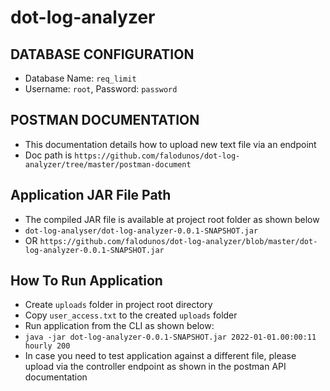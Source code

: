 # dot-log-analyzer

## DATABASE CONFIGURATION
- Database Name: `req_limit`
- Username: `root`, Password: `password`

## POSTMAN DOCUMENTATION
- This documentation details how to upload new text file via an endpoint
- Doc path is `https://github.com/falodunos/dot-log-analyzer/tree/master/postman-document`

## Application JAR File Path
- The compiled JAR file is available at project root folder as shown below
- ``dot-log-analyser/dot-log-analyzer-0.0.1-SNAPSHOT.jar`` 
- OR ``https://github.com/falodunos/dot-log-analyzer/blob/master/dot-log-analyzer-0.0.1-SNAPSHOT.jar``

## How To Run Application
- Create `uploads` folder in project root directory
- Copy `user_access.txt` to the created `uploads` folder
- Run application from the CLI as shown below:
- ``java -jar dot-log-analyzer-0.0.1-SNAPSHOT.jar 2022-01-01.00:00:11 hourly 200``
- In case you need to test application against a different file, please upload via the controller endpoint as shown 
in the postman API documentation



